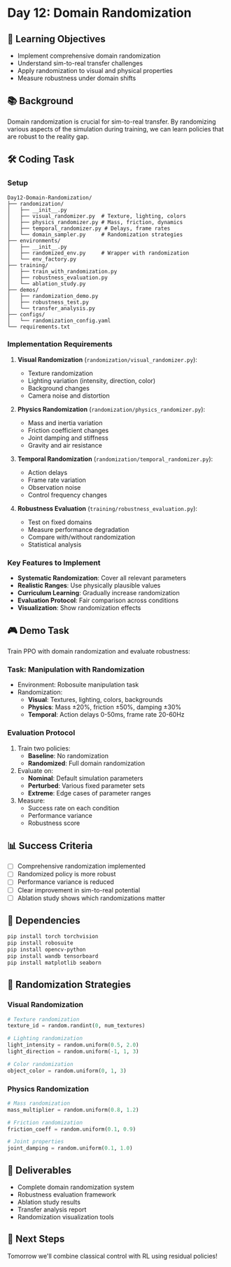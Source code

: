 # Day 12: Domain Randomization

## 🎯 Learning Objectives
- Implement comprehensive domain randomization
- Understand sim-to-real transfer challenges
- Apply randomization to visual and physical properties
- Measure robustness under domain shifts

## 📚 Background
Domain randomization is crucial for sim-to-real transfer. By randomizing various aspects of the simulation during training, we can learn policies that are robust to the reality gap.

## 🛠️ Coding Task

### Setup
```
Day12-Domain-Randomization/
├── randomization/
│   ├── __init__.py
│   ├── visual_randomizer.py  # Texture, lighting, colors
│   ├── physics_randomizer.py # Mass, friction, dynamics
│   ├── temporal_randomizer.py # Delays, frame rates
│   └── domain_sampler.py     # Randomization strategies
├── environments/
│   ├── __init__.py
│   ├── randomized_env.py     # Wrapper with randomization
│   └── env_factory.py
├── training/
│   ├── train_with_randomization.py
│   ├── robustness_evaluation.py
│   └── ablation_study.py
├── demos/
│   ├── randomization_demo.py
│   ├── robustness_test.py
│   └── transfer_analysis.py
├── configs/
│   └── randomization_config.yaml
└── requirements.txt
```

### Implementation Requirements

1. **Visual Randomization** (`randomization/visual_randomizer.py`):
   - Texture randomization
   - Lighting variation (intensity, direction, color)
   - Background changes
   - Camera noise and distortion

2. **Physics Randomization** (`randomization/physics_randomizer.py`):
   - Mass and inertia variation
   - Friction coefficient changes
   - Joint damping and stiffness
   - Gravity and air resistance

3. **Temporal Randomization** (`randomization/temporal_randomizer.py`):
   - Action delays
   - Frame rate variation
   - Observation noise
   - Control frequency changes

4. **Robustness Evaluation** (`training/robustness_evaluation.py`):
   - Test on fixed domains
   - Measure performance degradation
   - Compare with/without randomization
   - Statistical analysis

### Key Features to Implement

- **Systematic Randomization**: Cover all relevant parameters
- **Realistic Ranges**: Use physically plausible values
- **Curriculum Learning**: Gradually increase randomization
- **Evaluation Protocol**: Fair comparison across conditions
- **Visualization**: Show randomization effects

## 🎮 Demo Task
Train PPO with domain randomization and evaluate robustness:

### Task: Manipulation with Randomization
- Environment: Robosuite manipulation task
- Randomization:
  - **Visual**: Textures, lighting, colors, backgrounds
  - **Physics**: Mass ±20%, friction ±50%, damping ±30%
  - **Temporal**: Action delays 0-50ms, frame rate 20-60Hz

### Evaluation Protocol
1. Train two policies:
   - **Baseline**: No randomization
   - **Randomized**: Full domain randomization
2. Evaluate on:
   - **Nominal**: Default simulation parameters
   - **Perturbed**: Various fixed parameter sets
   - **Extreme**: Edge cases of parameter ranges
3. Measure:
   - Success rate on each condition
   - Performance variance
   - Robustness score

## 📊 Success Criteria
- [ ] Comprehensive randomization implemented
- [ ] Randomized policy is more robust
- [ ] Performance variance is reduced
- [ ] Clear improvement in sim-to-real potential
- [ ] Ablation study shows which randomizations matter

## 🔧 Dependencies
```bash
pip install torch torchvision
pip install robosuite
pip install opencv-python
pip install wandb tensorboard
pip install matplotlib seaborn
```

## 📝 Randomization Strategies

### Visual Randomization
```python
# Texture randomization
texture_id = random.randint(0, num_textures)

# Lighting randomization
light_intensity = random.uniform(0.5, 2.0)
light_direction = random.uniform(-1, 1, 3)

# Color randomization
object_color = random.uniform(0, 1, 3)
```

### Physics Randomization
```python
# Mass randomization
mass_multiplier = random.uniform(0.8, 1.2)

# Friction randomization
friction_coeff = random.uniform(0.1, 0.9)

# Joint properties
joint_damping = random.uniform(0.1, 1.0)
```

## 📝 Deliverables
- Complete domain randomization system
- Robustness evaluation framework
- Ablation study results
- Transfer analysis report
- Randomization visualization tools

## 🚀 Next Steps
Tomorrow we'll combine classical control with RL using residual policies!
